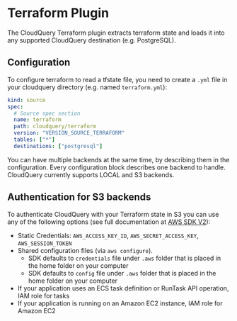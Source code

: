 # Terraform Plugin

The CloudQuery Terraform plugin extracts terraform state and loads it into any supported CloudQuery destination (e.g. PostgreSQL).

## Configuration

To configure terraform to read a tfstate file, you need to create a `.yml` file in your cloudquery directory (e.g. named `terraform.yml`):

```yaml
kind: source
spec:
  # Source spec section
  name: terraform
  path: cloudquery/terraform
  version: "VERSION_SOURCE_TERRAFORM"
  tables: ["*"]
  destinations: ["postgresql"]
```

You can have multiple backends at the same time, by describing them in the configuration. Every configuration block describes one backend to handle.
CloudQuery currently supports LOCAL and S3 backends.

## Authentication for S3 backends

To authenticate CloudQuery with your Terraform state in S3 you can use any of the following options (see full documentation at [AWS SDK V2](https://aws.github.io/aws-sdk-go-v2/docs/configuring-sdk/#specifying-credentials)):

- Static Credentials: `AWS_ACCESS_KEY_ID`, `AWS_SECRET_ACCESS_KEY`, `AWS_SESSION_TOKEN`
- Shared configuration files (via `aws configure`).
  - SDK defaults to `credentials` file under `.aws` folder that is placed in the home folder on your computer
  - SDK defaults to `config` file under `.aws` folder that is placed in the home folder on your computer
- If your application uses an ECS task definition or RunTask API operation, IAM role for tasks
- If your application is running on an Amazon EC2 instance, IAM role for Amazon EC2